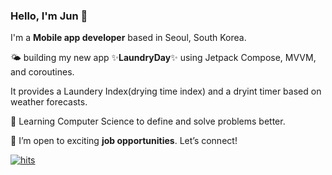 ### Hello, I'm Jun 👋

I'm a **Mobile app developer** based in Seoul, South Korea.

🌤️ building my new app ✨**LaundryDay**✨ using Jetpack Compose, MVVM, and coroutines.

It provides a Laundery Index(drying time index) and a dryint timer based on weather forecasts.

🌱 Learning Computer Science to define and solve problems better.

🚀 I’m open to exciting **job opportunities**. Let’s connect!


<!--
**juhnny/juhnny** is a ✨ _special_ ✨ repository because its `README.md` (this file) appears on your GitHub profile.

Here are some ideas to get you started:

- 🔭 I’m currently working on ...
- 🌱 I’m currently learning ...
- 👯 I’m looking to collaborate on ...
- 🤔 I’m looking for help with ...
- 💬 Ask me about ...
- 📫 How to reach me: ...
- 😄 Pronouns: ...
- ⚡ Fun fact: ...
-->

[![hits](https://myhits.vercel.app/api/hit/https%3A%2F%2Fgithub.com%2Fjuhnny?color=gray&label=hits&size=small)](https://myhits.vercel.app)
